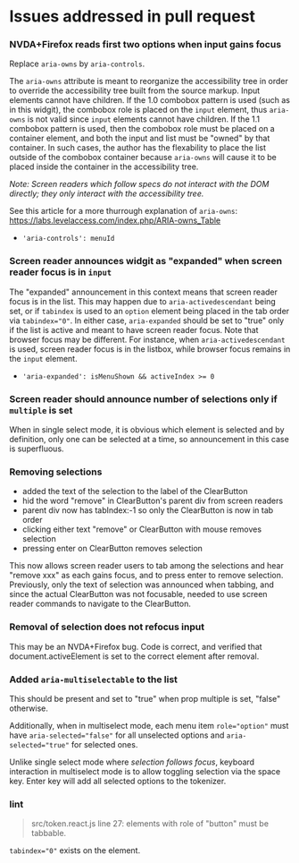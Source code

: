 # Issues addressed in pull request

### NVDA+Firefox reads first two options when input gains focus

Replace `aria-owns` by `aria-controls`.

The `aria-owns` attribute is meant to reorganize the accessibility tree in order to override the accessibility tree built from the source markup.
Input elements cannot have children.  If the 1.0 combobox pattern is used (such as in this widgit), the combobox role is placed on the `input` element, thus `aria-owns` is not valid since `input` elements cannot have children.  If the 1.1 combobox pattern is used, then the combobox role  must be placed on a container element, and both the input and list must be "owned" by that container. In such cases, the author has the flexability to place the list outside of the combobox container because `aria-owns` will cause it to be placed inside the container in the accessibility tree.  

_Note: Screen readers which follow specs do not interact with the DOM directly; they only interact with the accessibility tree._

See this article for a more thurrough explanation of `aria-owns`: https://labs.levelaccess.com/index.php/ARIA-owns_Table

- `'aria-controls': menuId`

### Screen reader announces widgit as "expanded" when screen reader focus is in `input`

The "expanded" announcement in this context means that screen reader focus is in the list.
This may happen due to `aria-activedescendant` being set, or if `tabindex` is used to an `option` element being placed in the tab order via `tabindex="0"`.
In either case, `aria-expanded` should be set to "true" only if the list is active and meant to have screen reader focus.
Note that browser focus may be different. For instance, when `aria-activedescendant` is used, screen reader focus is in the listbox, while browser focus remains in the `input` element.

- `'aria-expanded': isMenuShown && activeIndex >= 0`

### Screen reader should announce number of selections only if `multiple` is set

When in single select mode, it is obvious which element is selected and by definition, only one can be selected at a time, so announcement in this case is superfluous.

### Removing selections

- added the text of the selection to the label of the ClearButton
- hid the word "remove" in ClearButton's parent div from screen readers
- parent div now has tabIndex:-1 so only the ClearButton is now in tab order
- clicking either text "remove" or ClearButton with mouse removes selection
- pressing enter on ClearButton removes selection

This now allows screen reader users to tab among the selections and hear "remove xxx" as each gains focus, and to press enter to remove selection.
Previously, only the text of selection was announced when tabbing, and since the actual ClearButton was  not focusable, needed to use screen reader commands to navigate to the ClearButton.

### Removal of selection does not refocus input

This may be an NVDA+Firefox bug.
Code is correct, and verified that document.activeElement is set to the correct element after removal.

### Added `aria-multiselectable` to the list

This should be present and set to "true" when prop multiple is set, "false" otherwise.

Additionally, when in multiselect mode, each menu item `role="option"` must have `aria-selected="false"` for all unselected options and `aria-selected="true"` for selected ones.

Unlike single select mode where _selection follows focus_, keyboard interaction in multiselect mode is to allow toggling selection via the space key.  Enter key will add all selected options to the tokenizer.


### lint

>src/token.react.js line 27: elements with role of "button" must be tabbable.

`tabindex="0"` exists on the element.


